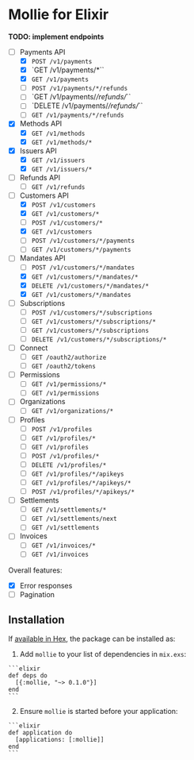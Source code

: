 # Mollie for Elixir

**TODO: implement endpoints**
- [ ] Payments API
  - [x] `POST /v1/payments`
  - [x] `GET /v1/payments/*``
  - [x] `GET /v1/payments`
  - [ ] `POST /v1/payments/*/refunds`
  - [ ] `GET /v1/payments/*/refunds/*``
  - [ ] `DELETE /v1/payments/*/refunds/*``
  - [ ] `GET /v1/payments/*/refunds`
- [x] Methods API
  - [x] `GET /v1/methods`
  - [x] `GET /v1/methods/*`
- [x] Issuers API
  - [x] `GET /v1/issuers`
  - [x] `GET /v1/issuers/*`
- [ ] Refunds API
  - [ ] `GET /v1/refunds`
- [ ] Customers API
  - [x] `POST /v1/customers`
  - [x] `GET /v1/customers/*`
  - [ ] `POST /v1/customers/*`
  - [x] `GET /v1/customers`
  - [ ] `POST /v1/customers/*/payments`
  - [ ] `GET /v1/customers/*/payments`
- [ ] Mandates API
  - [ ] `POST /v1/customers/*/mandates`
  - [x] `GET /v1/customers/*/mandates/*`
  - [x] `DELETE /v1/customers/*/mandates/*`
  - [x] `GET /v1/customers/*/mandates`
- [ ] Subscriptions
  - [ ] `POST /v1/customers/*/subscriptions`
  - [ ] `GET /v1/customers/*/subscriptions/*`
  - [ ] `GET /v1/customers/*/subscriptions`
  - [ ] `DELETE /v1/customers/*/subscriptions/*`
- [ ] Connect
  - [ ] `GET /oauth2/authorize`
  - [ ] `GET /oauth2/tokens`
- [ ] Permissions
  - [ ] `GET /v1/permissions/*`
  - [ ] `GET /v1/permissions`
- [ ] Organizations
  - [ ] `GET /v1/organizations/*`
- [ ] Profiles
  - [ ] `POST /v1/profiles`
  - [ ] `GET /v1/profiles/*`
  - [ ] `GET /v1/profiles`
  - [ ] `POST /v1/profiles/*`
  - [ ] `DELETE /v1/profiles/*`
  - [ ] `GET /v1/profiles/*/apikeys`
  - [ ] `GET /v1/profiles/*/apikeys/*`
  - [ ] `POST /v1/profiles/*/apikeys/*`
- [ ] Settlements
  - [ ] `GET /v1/settlements/*`
  - [ ] `GET /v1/settlements/next`
  - [ ] `GET /v1/settlements`
- [ ] Invoices
  - [ ] `GET /v1/invoices/*`
  - [ ] `GET /v1/invoices`

Overall features:
- [x] Error responses
- [ ] Pagination

## Installation

If [available in Hex](https://hex.pm/docs/publish), the package can be installed as:

  1. Add `mollie` to your list of dependencies in `mix.exs`:

    ```elixir
    def deps do
      [{:mollie, "~> 0.1.0"}]
    end
    ```

  2. Ensure `mollie` is started before your application:

    ```elixir
    def application do
      [applications: [:mollie]]
    end
    ```
